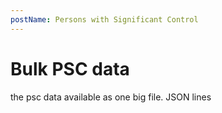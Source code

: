 ```yaml
---
postName: Persons with Significant Control
---
```


# Bulk PSC data

the psc data available as one big file. JSON lines
